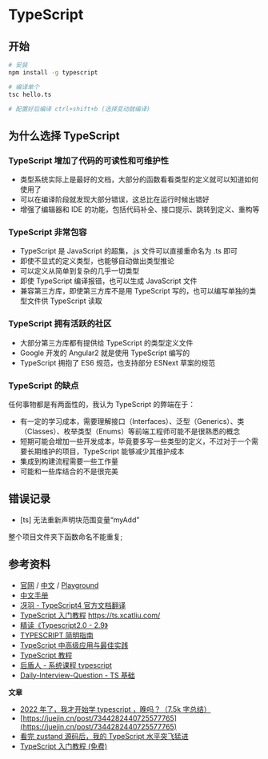 # TypeScript

## 开始

```bash
# 安装
npm install -g typescript

# 编译单个
tsc hello.ts

# 配置好后编译 ctrl+shift+b (选择变动就编译)
```

## 为什么选择 TypeScript

### TypeScript 增加了代码的可读性和可维护性

- 类型系统实际上是最好的文档，大部分的函数看看类型的定义就可以知道如何使用了
- 可以在编译阶段就发现大部分错误，这总比在运行时候出错好
- 增强了编辑器和 IDE 的功能，包括代码补全、接口提示、跳转到定义、重构等

### TypeScript 非常包容

- TypeScript 是 JavaScript 的超集，.js 文件可以直接重命名为 .ts 即可
- 即使不显式的定义类型，也能够自动做出类型推论 ​
- 可以定义从简单到复杂的几乎一切类型
- 即使 TypeScript 编译报错，也可以生成 JavaScript 文件
- 兼容第三方库，即使第三方库不是用 TypeScript 写的，也可以编写单独的类型文件供 TypeScript 读取

### TypeScript 拥有活跃的社区

- 大部分第三方库都有提供给 TypeScript 的类型定义文件
- Google 开发的 Angular2 就是使用 TypeScript 编写的
- TypeScript 拥抱了 ES6 规范，也支持部分 ESNext 草案的规范

### TypeScript 的缺点

任何事物都是有两面性的，我认为 TypeScript 的弊端在于：

- 有一定的学习成本，需要理解接口（Interfaces）、泛型（Generics）、类（Classes）、枚举类型（Enums）等前端工程师可能不是很熟悉的概念
- 短期可能会增加一些开发成本，毕竟要多写一些类型的定义，不过对于一个需要长期维护的项目，TypeScript 能够减少其维护成本
- 集成到构建流程需要一些工作量
- 可能和一些库结合的不是很完美

## 错误记录

- [ts] 无法重新声明块范围变量“myAdd”

整个项目文件夹下函数命名不能重复;

## 参考资料

- [官网](http://www.typescriptlang.org/) / [中文](https://www.tslang.cn/docs/handbook/basic-types.html) / [Playground](https://www.typescriptlang.org/play/)
- [中文手册](https://zhongsp.gitbooks.io/typescript-handbook/content/)
- [冴羽 - TypeScript4 官方文档翻译](https://ts.yayujs.com/)
- [TypeScript 入门教程](https://github.com/xcatliu/typescript-tutorial) https://ts.xcatliu.com/
- [精读《Typescript2.0 - 2.9》](https://juejin.im/post/5b0b93386fb9a00a202ca9f1)
- [TYPESCRIPT 简明指南](https://www.todever.com/2017/09/20/typescript简明指南/)
- [TypeScript 中高级应用与最佳实践](http://www.alloyteam.com/2019/07/13796/)
- [TypeScript 教程](https://www.runoob.com/typescript/ts-tutorial.html)
- [后盾人 - 系统课程 typescript ](https://doc.houdunren.com/%E7%B3%BB%E7%BB%9F%E8%AF%BE%E7%A8%8B/typescript/1%20%E7%8E%AF%E5%A2%83%E9%85%8D%E7%BD%AE.html)
- [Daily-Interview-Question - TS 基础](https://github.com/Advanced-Frontend/Daily-Interview-Question/labels/TS%E5%9F%BA%E7%A1%80)

**文章**

- [2022 年了，我才开始学 typescript ，晚吗？（7.5k 字总结）](https://juejin.cn/post/7124117404187099172?searchId=202404261335264F8E96C7992736770AFD)
- [https://juejin.cn/post/7344282440725577765](https://juejin.cn/post/7344282440725577765)
- [看完 zustand 源码后，我的 TypeScript 水平突飞猛进](https://juejin.cn/post/7339364757386264612?searchId=202404261335264F8E96C7992736770AFD)
- [TypeScript 入门教程 (免费)](https://juejin.cn/book/7288482920602271802)
